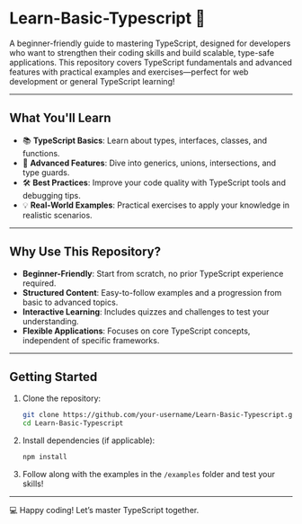 # Learn-Basic-Typescript 🌟  

A beginner-friendly guide to mastering TypeScript, designed for developers who want to strengthen their coding skills and build scalable, type-safe applications. This repository covers TypeScript fundamentals and advanced features with practical examples and exercises—perfect for web development or general TypeScript learning!  

---

## **What You'll Learn**  
- 📚 **TypeScript Basics**: Learn about types, interfaces, classes, and functions.  
- 🚀 **Advanced Features**: Dive into generics, unions, intersections, and type guards.  
- 🛠️ **Best Practices**: Improve your code quality with TypeScript tools and debugging tips.  
- 💡 **Real-World Examples**: Practical exercises to apply your knowledge in realistic scenarios.  

---

## **Why Use This Repository?**  
- **Beginner-Friendly**: Start from scratch, no prior TypeScript experience required.  
- **Structured Content**: Easy-to-follow examples and a progression from basic to advanced topics.  
- **Interactive Learning**: Includes quizzes and challenges to test your understanding.  
- **Flexible Applications**: Focuses on core TypeScript concepts, independent of specific frameworks.  

---

## **Getting Started**  
1. Clone the repository:  
   ```bash
   git clone https://github.com/your-username/Learn-Basic-Typescript.git
   cd Learn-Basic-Typescript
   ```
2. Install dependencies (if applicable):  
   ```bash
   npm install
   ```  
3. Follow along with the examples in the `/examples` folder and test your skills!  

---

💻 Happy coding! Let’s master TypeScript together.
